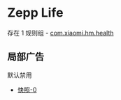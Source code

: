 # Zepp Life

存在 1 规则组 - [com.xiaomi.hm.health](/src/apps/com.xiaomi.hm.health.ts)

## 局部广告

默认禁用

- [快照-0](https://i.gkd.li/import/13695424)
